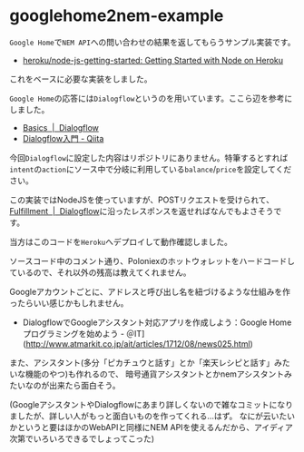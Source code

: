 # googlehome2nem-example

`Google Home`で`NEM API`への問い合わせの結果を返してもらうサンプル実装です。

- [heroku/node-js-getting-started: Getting Started with Node on Heroku](https://github.com/heroku/node-js-getting-started)

これをベースに必要な実装をしました。

`Google Home`の応答には`Dialogflow`というのを用いています。ここら辺を参考にしました。

- [Basics  |  Dialogflow](https://dialogflow.com/docs/getting-started/basics)
- [Dialogflow入門 - Qiita](https://qiita.com/kenz_firespeed/items/0979ceb05e4e3299f313#entity%E3%82%92%E4%BD%9C%E3%82%8B)

今回`Dialogflow`に設定した内容はリポジトリにありません。特筆するとすれば`intent`の`action`にソース中で分岐に利用している`balance`/`price`を設定してください。

この実装ではNodeJSを使っていますが、POSTリクエストを受けられて、[Fulfillment  |  Dialogflow](https://dialogflow.com/docs/fulfillment#webhook-example)に沿ったレスポンスを返せればなんでもよさそうです。

当方はこのコードを`Heroku`へデプロイして動作確認しました。

ソースコード中のコメント通り、Poloniexのホットウォレットをハードコードしているので、それ以外の残高は教えてくれません。

Googleアカウントごとに、アドレスと呼び出し名を紐づけるような仕組みを作ったらいい感じかもしれません。

- DialogflowでGoogleアシスタント対応アプリを作成しよう：Google Homeプログラミングを始めよう - ＠IT](http://www.atmarkit.co.jp/ait/articles/1712/08/news025.html)

また、アシスタント(多分「ピカチュウと話す」とか「楽天レシピと話す」みたいな機能のやつ)も作れるので、
暗号通貨アシスタントとかnemアシスタントみたいなのが出来たら面白そう。

(GoogleアシスタントやDialogflowにあまり詳しくないので雑なコミットになりましたが、詳しい人がもっと面白いものを作ってくれる…はず。
なにが云いたいかというと要はほかのWebAPIと同様にNEM APIを使えるんだから、アイディア次第でいろいろできるでしょってこった)
